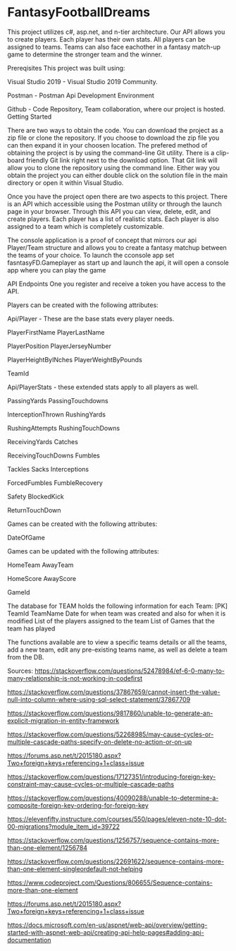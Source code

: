 # FantasyFootballDreams
This project utilizes c#, asp.net, and n-tier architecture. Our API allows you to create players. Each player has their own stats. All players can be assigned to teams. Teams can also face eachother in a fantasy match-up game to determine the stronger team and the winner.

Prereqisites
This project was built using:

Visual Studio 2019 - Visual Studio 2019 Community.

Postman - Postman Api Development Environment

Github - Code Repository, Team collaboration, where our project is hosted.
Getting Started

There are two ways to obtain the code. You can download the project as a zip file or clone the repository. If you choose to download the zip file you can then expand it in your choosen location. The prefered method of obtaining the project is by using the command-line Git utility. There is a clip-board friendly Git link right next to the download option. That Git link will allow you to clone the repository using the command line. Either way you obtain the project you can either double click on the solution file in the main directory or open it within Visual Studio.

Once you have the project open there are two aspects to this project. There is an API which accessible using the Postman utility or through the launch page in your browser. Through this API you can view, delete, edit, and create players. Each player has a list of realistic stats. Each player is also assigned to a team which is completely customizable.

The console application is a proof of concept that mirrors our api Player/Team structure and allows you to create a fantasy matchup between the teams of your choice. To launch the cconsole app set fasntasyFD.Gameplayer as start up and launch the api, it will open a console app where you can play the game

API Endpoints
One you register and receive a token you have access to the API.

Players can be created with the following attributes:

Api/Player - These are the base stats every player needs.

PlayerFirstName PlayerLastName 

PlayerPosition PlayerJerseyNumber

PlayerHeightByINches PlayerWeightByPounds  

TeamId

Api/PlayerStats - these extended stats apply to all players as well.

PassingYards PassingTouchdowns 

InterceptionThrown RushingYards

RushingAttempts RushingTouchDowns 

ReceivingYards Catches

ReceivingTouchDowns Fumbles 

Tackles Sacks Interceptions

ForcedFumbles FumbleRecovery 

Safety BlockedKick

ReturnTouchDown

Games can be created with the following attributes:

DateOfGame

Games can be updated with the following attributes:

HomeTeam AwayTeam

HomeScore AwayScore

GameId

The database for TEAM holds the following information for each Team:
[PK] TeamId
TeamName
Date for when team was created and also for when it is modified
List of the players assigned to the team
List of Games that the team has played

The functions available are to view a specific teams details or all the teams, add a new team, edit any pre-existing teams name, as well as delete a team from the DB.

Sources:
https://stackoverflow.com/questions/52478984/ef-6-0-many-to-many-relationship-is-not-working-in-codefirst

https://stackoverflow.com/questions/37867659/cannot-insert-the-value-null-into-column-where-using-sql-select-statement/37867709

https://stackoverflow.com/questions/9817860/unable-to-generate-an-explicit-migration-in-entity-framework

https://stackoverflow.com/questions/52268985/may-cause-cycles-or-multiple-cascade-paths-specify-on-delete-no-action-or-on-up

https://forums.asp.net/t/2015180.aspx?Two+foreign+keys+referencing+1+class+issue

https://stackoverflow.com/questions/17127351/introducing-foreign-key-constraint-may-cause-cycles-or-multiple-cascade-paths

https://stackoverflow.com/questions/40090288/unable-to-determine-a-composite-foreign-key-ordering-for-foreign-key

https://elevenfifty.instructure.com/courses/550/pages/eleven-note-10-dot-00-migrations?module_item_id=39722

https://stackoverflow.com/questions/1256757/sequence-contains-more-than-one-element/1256784

https://stackoverflow.com/questions/22691622/sequence-contains-more-than-one-element-singleordefault-not-helping

https://www.codeproject.com/Questions/806655/Sequence-contains-more-than-one-element

https://forums.asp.net/t/2015180.aspx?Two+foreign+keys+referencing+1+class+issue

https://docs.microsoft.com/en-us/aspnet/web-api/overview/getting-started-with-aspnet-web-api/creating-api-help-pages#adding-api-documentation
